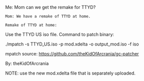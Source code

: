 Me: Mom can we get the remake for TTYD?

    Mom: We have a remake of TTYD at home.

    Remake of TTYD at home:

Use the TTYD US iso file. Command to patch binary:

./mpatch -s TTYD_US.iso -p mod.xdelta -o output_mod.iso -f iso

mpatch source: https://github.com/theKidOfArcrania/gc-patcher

By: theKidOfArcrania

NOTE: use the new mod.xdelta file that is separately uploaded.
